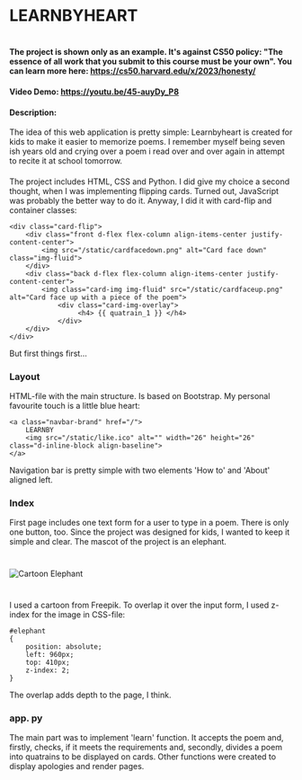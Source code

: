 # LEARNBYHEART
#
#### The project is shown only as an example. It's against CS50 policy: "The essence of all work that you submit to this course must be your own". You can learn more here: https://cs50.harvard.edu/x/2023/honesty/
#### Video Demo:  https://youtu.be/45-auyDy_P8
####
#### Description:
The idea of this web application is pretty simple: Learnbyheart is created for kids to make it easier to memorize poems. I remember myself being seven ish years old and crying over a poem i read over and over again in attempt to recite it at school tomorrow.
####
The project includes HTML, CSS and Python. I did give my choice a second thought, when I was implementing flipping cards. Turned out, JavaScript was probably the better way to do it. Anyway, I did it with card-flip and container classes:
```
<div class="card-flip">
    <div class="front d-flex flex-column align-items-center justify-content-center">
        <img src="/static/cardfacedown.png" alt="Card face down" class="img-fluid">
    </div>
    <div class="back d-flex flex-column align-items-center justify-content-center">
        <img class="card-img img-fluid" src="/static/cardfaceup.png" alt="Card face up with a piece of the poem">
            <div class="card-img-overlay">
                 <h4> {{ quatrain_1 }} </h4>
            </div>
    </div>
</div>
```

But first things first...

### Layout
HTML-file with the main structure. Is based on Bootstrap. My personal favourite touch is a little blue heart:
```
<a class="navbar-brand" href="/">
    LEARNBY
    <img src="/static/like.ico" alt="" width="26" height="26" class="d-inline-block align-baseline">
</a>
```
Navigation bar is pretty simple with two elements 'How to' and 'About' aligned left.

### Index
First page includes one text form for a user to type in a poem. There is only one button, too. Since the project was designed for kids, I wanted to keep it simple and clear. The mascot of the project is an elephant.
#
![Cartoon Elephant](https://img.freepik.com/free-vector/different-cute-illustrated-animals-collection_23-2148268753.jpg?w=1380&t=st=1676314899~exp=1676315499~hmac=9db17dbbb1f63fbd68fa206fda5084eef8f616ee85c40fa73d11771d7f19dd59)
#
I used a cartoon from Freepik. To overlap it over the input form, I used z-index for the image in CSS-file:
```
#elephant
{
    position: absolute;
    left: 960px;
    top: 410px;
    z-index: 2;
}
```
The overlap adds depth to the page, I think.

### app. py
The main part was to implement 'learn' function. It accepts the poem and, firstly, checks, if it meets the requirements and, secondly, divides a poem into quatrains to be displayed on cards. Other functions were created to display apologies and render pages.





